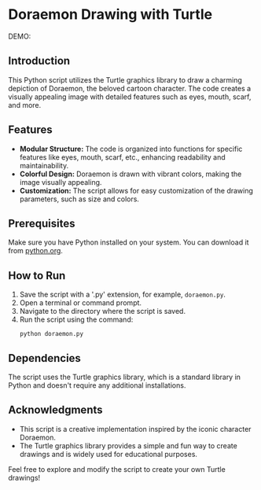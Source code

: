 # Doraemon Drawing with Turtle

DEMO:

## Introduction
This Python script utilizes the Turtle graphics library to draw a charming depiction of Doraemon, the beloved cartoon character. The code creates a visually appealing image with detailed features such as eyes, mouth, scarf, and more.

## Features
- **Modular Structure:** The code is organized into functions for specific features like eyes, mouth, scarf, etc., enhancing readability and maintainability.
- **Colorful Design:** Doraemon is drawn with vibrant colors, making the image visually appealing.
- **Customization:** The script allows for easy customization of the drawing parameters, such as size and colors.

## Prerequisites
Make sure you have Python installed on your system. You can download it from [python.org](https://www.python.org/downloads/).

## How to Run
1. Save the script with a '.py' extension, for example, `doraemon.py`.
2. Open a terminal or command prompt.
3. Navigate to the directory where the script is saved.
4. Run the script using the command:
   ```
   python doraemon.py
   ```

## Dependencies
The script uses the Turtle graphics library, which is a standard library in Python and doesn't require any additional installations.

## Acknowledgments
- This script is a creative implementation inspired by the iconic character Doraemon.
- The Turtle graphics library provides a simple and fun way to create drawings and is widely used for educational purposes.

Feel free to explore and modify the script to create your own Turtle drawings!